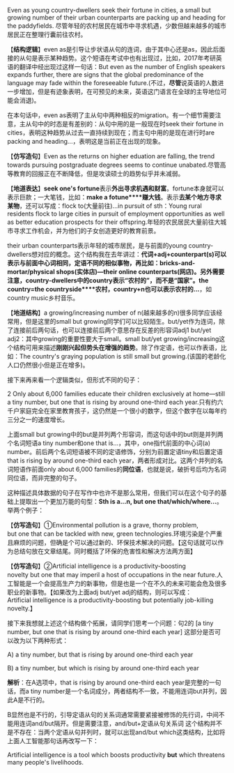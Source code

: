 Even as young country-dwellers seek their fortune in cities, a small but growing number of their urban counterparts are packing up and heading for the paddyfields.
尽管年轻的农村居民在城市中寻求机遇，少数但越来越多的城市居民正在整理行囊前往农村。

【**结构逻辑**】even as是引导让步状语从句的连词，由于其中心还是as，因此后面接的从句是表示某种趋势。这个短语在考试中也有出现过，比如，2017年考研英语的翻译中经出现过这样一句话：But even as the number of English speakers expands further, there are signs that the global predominance of the language may fade within the foreseeable future.(不过，**尽管**说英语的人数进一步增加，但是有迹象表明，在可预见的未来，英语这门语言在全球的主导地位可能会消退)。

在本句话中，even as表明了主从句中两种相反的migration。有一个细节需要注意，主从句中的时态是有差别的：从句中用的是一般现在时seek their fortune in cities，表明这种趋势从过去一直持续到现在；而主句中用的是现在进行时are packing and heading...，表明这是当前正在出现的现象。

【**仿写造句**】Even as the returns on higher eduation are falling, the trend towards pursuing postgraduate degrees seems to continue unabated.尽管高等教育的回报正在不断降低，但是攻读硕士的趋势似乎并未减弱。  

【**地道表达**】**seek one's fortune**表示**外出寻求机遇和财富**。fortune本身就可以表示巨款；一大笔钱，比如：**make a fotune****赚大钱**。表示**去某个地方寻求某物**，还可以写成：flock to(大量前往)...in pursuit of sth：Young rural residents flock to large cities in pursuit of employment opportunities as well as better education prospects for their offspring.年轻的农民居民大量前往大城市寻求工作机会，并为他们的子女创造更好的教育前景。

their urban counterparts表示年轻的城市居民，是与前面的young country-dwellers想对应的概念。这个结构我在去年讲过：**代词+adj+counterpart(s)**可以表示与前面中心词相同，定语不同的相似事物，再比如：bricks-and-mortar/physical shops(实体店)—their online counterparts(网店)。另外需要注意，country-dwellers中的country表示“农村的”，而不是“国家”。**the country**=**the countryside****农村**，**country+n**也可以表示**农村的...**，如country music乡村音乐。  

【**地道结构**】a growing/increasing number of n(越来越多的n)很多同学应该经常用，但是这里的small but growing同学们可以比较陌生。but/yet作为连词，除了连接前后两句话，也可以连接前后两个意思存在反差的形容词adj1 but/yet adj2：其中growing的重要性要大于small。small but/yet growing/increasing这个结构可用来描述**刚刚兴起但势头在增强的趋势**。除了作定语，也可以作表语，比如：The country's graying population is still small but growing.(该国的老龄化人口仍然很小但是正在增多)。

  

接下来再来看一个逻辑类似，但形式不同的句子：  

2 Only about 6,000 families educate their children exclusively at home—still a tiny number, but one that is rising by around one-third each year.只有约六千户家庭完全在家里教育孩子，这仍然是一个很小的数字，但这个数字在以每年约三分之一的速度增长。

上面small but growing中的but是并列两个形容词，而这句话中的but则是并列两个名词短语a tiny number和one that is...，其中，one指代前面的中心词(a) number。前后两个名词短语被不同的定语修饰，分别为前置定语tiny和后置定语that is rising by around one-third each year，两者形成对比。这两个并列的名词短语作前面only about 6,000 families的**同位语**，也就是说，破折号后均为名词同位语，而非完整的句子。

这种描述具体数据的句子在写作中也许不是那么常用，但我们可以在这个句子的基础上提取出一个更加万能的句型：**Sth is a...n, but one that/which/where...**。举两个例子：  

【**仿写造句**】①Environmental pollution is a grave, thorny problem, but one that can be tackled with new, green technologies.环境污染是个严重且麻烦的问题，但确是个可以通过新的、环保技术解决的问题。【这句话就可以作为总结句放在文章结尾。同时概括了环保的危害性和解决方法两方面】

【**仿写造句**】②Artificial intelligence is a productivity-boosting novelty but one that may imperil a host of occupations in the near future.人工智能是一个会提高生产力的新事物，但是也是一个在不久的未来可能会危及很多职业的新事物。【如果改为上面adj but/yet adj的结构，则可以写成：Artificial intelligence is a productivity-boosting but potentially job-killing novelty.】  

接下来我想就上述这个结构做个拓展，请同学们思考一个问题：句2的 [a tiny number, but one that is rising by around one-third each year] 这部分是否可以改为以下两种形式：

A) a tiny number, but that is rising by around one-third each year

B) a tiny number, but which is rising by around one-third each year

**解析**：在A选项中，that is rising by around one-third each year是完整的一句话，而a tiny number是一个名词成分，两者结构不一致，不能用连词but并列，因此A是不行的。

B显然也是不行的，引导定语从句的关系词通常需要紧接被修饰的先行词，中间不能用连词and/but隔开。但是需要注意，and/but+定语从句关系词 这个结构并不是不存在：当两个定语从句并列时，就可以出现and/but which这类结构，比如将上面人工智能那句话再改写一下：  

Artificial intelligence is a tool which boosts productivity **but** which threatens many people's livelihoods.